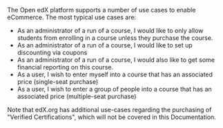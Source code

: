 The Open edX platform supports a number of use cases to enable eCommerce. The most typical use cases are:

- As an administrator of a run of a course, I would like to only allow students from enrolling in a course unless they purchase the course. 
- As an administrator of a run of a course, I would like to set up discounting via coupons
- As an administrator of a run of a course, I would also like to get some financial reporting on this course.
- As a user, I wish to enter myself into a course that has an associated price (single-seat purchase)
- As a user, I wish to enter a group of people into a course that has an associated price (multiple-seat purchase)

Note that edX.org has additional use-cases regarding the purchasing of "Verified Certifications", which will not be covered in this Documentation.

